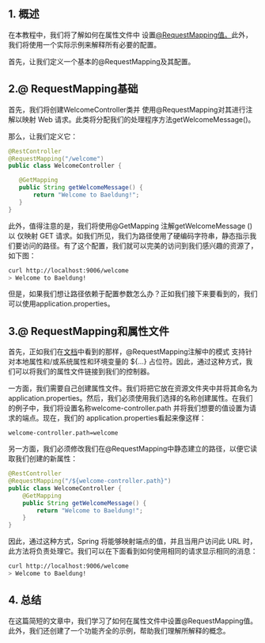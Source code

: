 ## 1. 概述

在本教程中，我们将了解如何在属性文件中 设置[@RequestMapping值。](https://www.baeldung.com/spring-requestmapping)此外，我们将使用一个实际示例来解释所有必要的配置。

首先，让我们定义一个基本的@RequestMapping及其配置。

## 2.@ RequestMapping基础

首先，我们将创建WelcomeController类并 使用@RequestMapping对其进行注解以映射 Web 请求。此类将分配我们的处理程序方法getWelcomeMessage()。

那么，让我们定义它：

```java
@RestController
@RequestMapping("/welcome")
public class WelcomeController {

   @GetMapping
   public String getWelcomeMessage() {
       return "Welcome to Baeldung!";
   }
}
```

此外，值得注意的是，我们将使用@GetMapping 注解getWelcomeMessage () 以 仅映射 GET 请求。如我们所见，我们为路径使用了硬编码字符串，静态指示我们要访问的路径。有了这个配置，我们就可以完美的访问到我们感兴趣的资源了，如下图：

```bash
curl http://localhost:9006/welcome
> Welcome to Baeldung!
```

但是，如果我们想让路径依赖于配置参数怎么办？正如我们接下来要看到的，我们可以使用application.properties。

## 3.@ RequestMapping和属性文件

首先，正如我们在[文档](https://docs.spring.io/spring-framework/docs/3.2.16.RELEASE/spring-framework-reference/html/mvc.html)中看到的那样，@RequestMapping注解中的模式 支持针对本地属性和/或系统属性和环境变量的 ${...} 占位符。因此，通过这种方式，我们可以将我们的属性文件链接到我们的控制器。

一方面，我们需要自己创建属性文件。我们将把它放在资源文件夹中并将其命名为application.properties。然后，我们必须使用我们选择的名称创建属性。在我们的例子中，我们将设置名称welcome-controller.path 并将我们想要的值设置为请求的端点。现在，我们的 application.properties看起来像这样：

```properties
welcome-controller.path=welcome
```

另一方面，我们必须修改我们在@RequestMapping中静态建立的路径，以便它读取我们创建的新属性：

```java
@RestController
@RequestMapping("/${welcome-controller.path}")
public class WelcomeController {
    @GetMapping
    public String getWelcomeMessage() {
        return "Welcome to Baeldung!";
    }
}
```

因此，通过这种方式，Spring 将能够映射端点的值，并且当用户访问此 URL 时，此方法将负责处理它。我们可以在下面看到如何使用相同的请求显示相同的消息：

```bash
curl http://localhost:9006/welcome 
> Welcome to Baeldung!
```

## 4. 总结

在这篇简短的文章中，我们学习了如何在属性文件中设置@RequestMapping值。此外，我们还创建了一个功能齐全的示例，帮助我们理解所解释的概念。